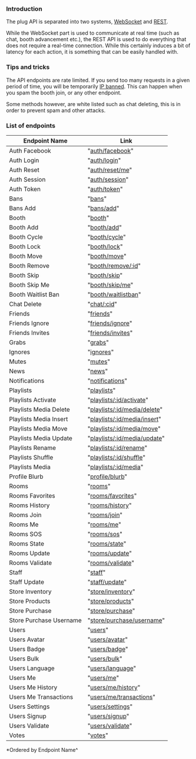 ### Introduction

The plug API is separated into two systems, [WebSocket](https://github.com/plugcommunity/documentation/tree/master/api/events) and [REST](#).

While the WebSocket part is used to communicate at real time (such as chat, booth advancement etc.), the REST API is used to do everything that does not require a real-time connection. While this certainly induces a bit of latency for each action, it is something that can be easily handled with.


### Tips and tricks

The API endpoints are rate limited. If you send too many requests in a given period of time, you will be temporarily
[IP banned](/api/bans.md). This can happen when you spam the booth join, or any other endpoint.

Some methods however, are white listed such as chat deleting, this is in order to prevent spam and other attacks.

### List of endpoints

| Endpoint Name             | Link                                                                        |
|---------------------------|-----------------------------------------------------------------------------|
| Auth Facebook             | "[auth/facebook](/api/endpoints/auth_facebook.md)"                          |
| Auth Login                | "[auth/login](/api/endpoints/auth_login.md)"                                |
| Auth Reset                | "[auth/reset/me](/api/endpoints/auth_reset_me.md)"                          |
| Auth Session              | "[auth/session](/api/endpoints/auth_session.md)"                            |
| Auth Token                | "[auth/token](/api/endpoints/auth_token.md)"                                |
| Bans                      | "[bans](/api/endpoints/bans.md)"                                            |
| Bans Add                  | "[bans/add](/api/endpoints/bans_add.md)"                                    |
| Booth                     | "[booth](/api/endpoints/booth.md)"                                          |
| Booth Add                 | "[booth/add](/api/endpoints/booth_add.md)"                                  |
| Booth Cycle               | "[booth/cycle](/api/endpoints/booth_cycle.md)"                              |
| Booth Lock                | "[booth/lock](/api/endpoints/booth_lock.md)"                                |
| Booth Move                | "[booth/move](/api/endpoints/booth_move.md)"                                |
| Booth Remove              | "[booth/remove/:id](/api/endpoints/booth_remove_id.md)"                     |
| Booth Skip                | "[booth/skip](/api/endpoints/booth_skip.md)"                                |
| Booth Skip Me             | "[booth/skip/me](/api/endpoints/booth_skip_me.md)"                          |
| Booth Waitlist Ban        | "[booth/waitlistban](/api/endpoints/booth_waitlistban.md)"                  |
| Chat Delete               | "[chat/:cid](/api/endpoints/chat_cid.md)"                                   |
| Friends                   | "[friends](/api/endpoints/friends.md)"                                      |
| Friends Ignore            | "[friends/ignore](/api/endpoints/friends_ignore.md)"                        |
| Friends Invites           | "[friends/invites](/api/endpoints/friends_invites.md)"                      |
| Grabs                     | "[grabs](/api/endpoints/grabs.md)"                                          |
| Ignores                   | "[ignores](/api/endpoints/ignores.md)"                                      |
| Mutes                     | "[mutes](/api/endpoints/mutes.md)"                                          |
| News                      | "[news](/api/endpoints/news.md)"                                            |
| Notifications             | "[notifications](/api/endpoints/notifications.md)"                          |
| Playlists                 | "[playlists](/api/endpoints/playlists.md)"                                  |
| Playlists Activate        | "[playlists/:id/activate](/api/endpoints/playlists_id_activate.md)"         |
| Playlists Media Delete    | "[playlists/:id/media/delete](/api/endpoints/playlists_id_media_delete.md)" |
| Playlists Media Insert    | "[playlists/:id/media/insert](/api/endpoints/playlists_id_media_insert.md)" |
| Playlists Media Move      | "[playlists/:id/media/move](/api/endpoints/playlists_id_media_move.md)"     |
| Playlists Media Update    | "[playlists/:id/media/update](/api/endpoints/playlists_id_media_update.md)" |
| Playlists Rename          | "[playlists/:id/rename](/api/endpoints/playlists_id_rename.md)"             |
| Playlists Shuffle         | "[playlists/:id/shuffle](/api/endpoints/playlists_id_shuffle.md)"           |
| Playlists Media           | "[playlists/:id/media](/api/endpoints/playlists_media.md)"                  |
| Profile Blurb             | "[profile/blurb](/api/endpoints/profile_blurb.md)"                          |
| Rooms                     | "[rooms](/api/endpoints/rooms.md)"                                          |
| Rooms Favorites           | "[rooms/favorites](/api/endpoints/rooms_favorites.md)"                      |
| Rooms History             | "[rooms/history](/api/endpoints/rooms_history.md)"                          |
| Rooms Join                | "[rooms/join](/api/endpoints/rooms_join.md)"                                |
| Rooms Me                  | "[rooms/me](/api/endpoints/rooms_me.md)"                                    |
| Rooms SOS                 | "[rooms/sos](/api/endpoints/rooms_sos.md)"                                  |
| Rooms State               | "[rooms/state](/api/endpoints/rooms_state.md)"                              |
| Rooms Update              | "[rooms/update](/api/endpoints/rooms_update.md)"                            |
| Rooms Validate            | "[rooms/validate](/api/endpoints/rooms_validate.md)"                        |
| Staff                     | "[staff](/api/endpoints/staff.md)"                                          |
| Staff Update              | "[staff/update](/api/endpoints/staff_update.md)"                            |
| Store Inventory           | "[store/inventory](/api/endpoints/store_inventory.md)"                      |
| Store Products            | "[store/products](/api/endpoints/store_products.md)"                        |
| Store Purchase            | "[store/purchase](/api/endpoints/store_purchase.md)"                        |
| Store Purchase Username   | "[store/purchase/username](/api/endpoints/store_purchase_username.md)"      |
| Users                     | "[users](/api/endpoints/users.md)"                                          |
| Users Avatar              | "[users/avatar](/api/endpoints/users_avatar.md)"                            |
| Users Badge               | "[users/badge](/api/endpoints/users_badge.md)"                              |
| Users Bulk                | "[users/bulk](/api/endpoints/users_bulk.md)"                                |
| Users Language            | "[users/language](/api/endpoints/users_language.md)"                        |
| Users Me                  | "[users/me](/api/endpoints/users_me.md)"                                    |
| Users Me History          | "[users/me/history](/api/endpoints/users_me_history.md)"                    |
| Users Me Transactions     | "[users/me/transactions](/api/endpoints/users_me_transactions.md)"          |
| Users Settings            | "[users/settings](/api/endpoints/users_settings.md)"                        |
| Users Signup            | "[users/signup](/api/endpoints/users_signup.md)"                        |
| Users Validate            | "[users/validate](/api/endpoints/users_validate.md)"                        |
| Votes                     | "[votes](/api/endpoints/votes.md)"                                          |

*Ordered by Endpoint Name^
